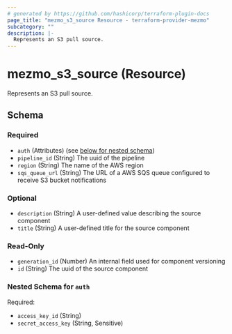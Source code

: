 ```yaml
---
# generated by https://github.com/hashicorp/terraform-plugin-docs
page_title: "mezmo_s3_source Resource - terraform-provider-mezmo"
subcategory: ""
description: |-
  Represents an S3 pull source.
---
```


# mezmo_s3_source (Resource)

Represents an S3 pull source.



<!-- schema generated by tfplugindocs -->
## Schema

### Required

- `auth` (Attributes) (see [below for nested schema](#nestedatt--auth))
- `pipeline_id` (String) The uuid of the pipeline
- `region` (String) The name of the AWS region
- `sqs_queue_url` (String) The URL of a AWS SQS queue configured to receive S3 bucket notifications

### Optional

- `description` (String) A user-defined value describing the source component
- `title` (String) A user-defined title for the source component

### Read-Only

- `generation_id` (Number) An internal field used for component versioning
- `id` (String) The uuid of the source component

<a id="nestedatt--auth"></a>
### Nested Schema for `auth`

Required:

- `access_key_id` (String)
- `secret_access_key` (String, Sensitive)



